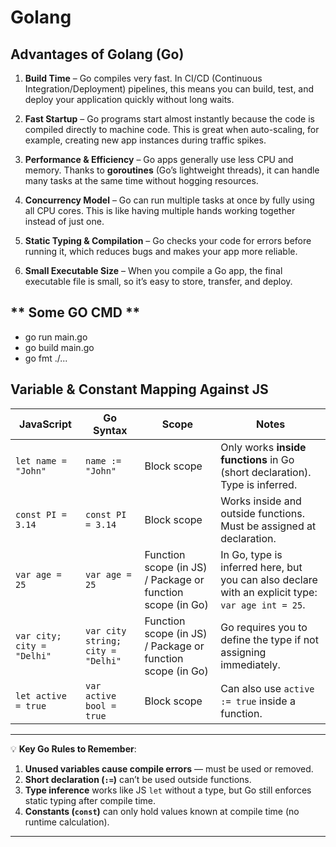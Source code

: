 # Golang 


## **Advantages of Golang (Go)**

1. **Build Time** – Go compiles very fast. In CI/CD (Continuous Integration/Deployment) pipelines, this means you can build, test, and deploy your application quickly without long waits.

2. **Fast Startup** – Go programs start almost instantly because the code is compiled directly to machine code. This is great when auto-scaling, for example, creating new app instances during traffic spikes.

3. **Performance & Efficiency** – Go apps generally use less CPU and memory. Thanks to **goroutines** (Go’s lightweight threads), it can handle many tasks at the same time without hogging resources.

4. **Concurrency Model** – Go can run multiple tasks at once by fully using all CPU cores. This is like having multiple hands working together instead of just one.

5. **Static Typing & Compilation** – Go checks your code for errors before running it, which reduces bugs and makes your app more reliable.

6. **Small Executable Size** – When you compile a Go app, the final executable file is small, so it’s easy to store, transfer, and deploy.




## ** Some GO CMD ** 

-  go run main.go
-  go build main.go
- go fmt ./...




## **Variable & Constant Mapping Against JS**

| JavaScript                 | Go Syntax                         | Scope                                                      | Notes                                                                                             |
| -------------------------- | --------------------------------- | ---------------------------------------------------------- | ------------------------------------------------------------------------------------------------- |
| `let name = "John"`        | `name := "John"`                  | Block scope                                                | Only works **inside functions** in Go (short declaration). Type is inferred.                      |
| `const PI = 3.14`          | `const PI = 3.14`                 | Block scope                                                | Works inside and outside functions. Must be assigned at declaration.                              |
| `var age = 25`             | `var age = 25`                    | Function scope (in JS) / Package or function scope (in Go) | In Go, type is inferred here, but you can also declare with an explicit type: `var age int = 25`. |
| `var city; city = "Delhi"` | `var city string; city = "Delhi"` | Function scope (in JS) / Package or function scope (in Go) | Go requires you to define the type if not assigning immediately.                                  |
| `let active = true`        | `var active bool = true`          | Block scope                                                | Can also use `active := true` inside a function.                                                  |

---

💡 **Key Go Rules to Remember**:

1. **Unused variables cause compile errors** — must be used or removed.
2. **Short declaration (`:=`)** can’t be used outside functions.
3. **Type inference** works like JS `let` without a type, but Go still enforces static typing after compile time.
4. **Constants (`const`)** can only hold values known at compile time (no runtime calculation).

---

